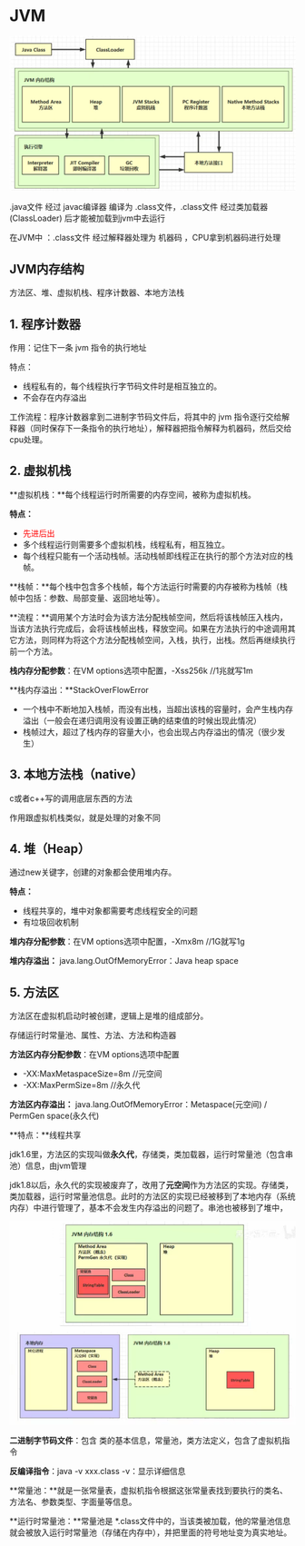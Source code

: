 # JVM

![image-20211227171337935](../../assets/image-20211227171337935.png)

.java文件 经过 javac编译器 编译为 .class文件，.class文件 经过类加载器(ClassLoader) 后才能被加载到jvm中去运行

在JVM中 ：.class文件 经过解释器处理为 机器码 ，CPU拿到机器码进行处理



## JVM内存结构

方法区、堆、虚拟机栈、程序计数器、本地方法栈



## 1. 程序计数器

作用：记住下一条 jvm 指令的执行地址

特点：

- 线程私有的，每个线程执行字节码文件时是相互独立的。
- 不会存在内存溢出

工作流程：程序计数器拿到二进制字节码文件后，将其中的 jvm 指令逐行交给解释器（同时保存下一条指令的执行地址），解释器把指令解释为机器码，然后交给cpu处理。



## 2. 虚拟机栈

**虚拟机栈：**每个线程运行时所需要的内存空间，被称为虚拟机栈。

**特点：**

- <font color="red">先进后出</font>
- 多个线程运行则需要多个虚拟机栈，线程私有，相互独立。
- 每个线程只能有一个活动栈帧。活动栈帧即线程正在执行的那个方法对应的栈帧。

**栈帧：**每个栈中包含多个栈帧，每个方法运行时需要的内存被称为栈帧（栈帧中包括：参数、局部变量、返回地址等）。

**流程：**调用某个方法时会为该方法分配栈帧空间，然后将该栈帧压入栈内，当该方法执行完成后，会将该栈帧出栈，释放空间。如果在方法执行的中途调用其它方法，则同样为将这个方法分配栈帧空间，入栈，执行，出栈。然后再继续执行前一个方法。

**栈内存分配参数**：在VM options选项中配置，-Xss256k		//1兆就写1m

**栈内存溢出：**StackOverFlowError

- 一个栈中不断地加入栈帧，而没有出栈，当超出该栈的容量时，会产生栈内存溢出（一般会在递归调用没有设置正确的结束值的时候出现此情况）
- 栈帧过大，超过了栈内存的容量大小，也会出现占内存溢出的情况（很少发生）



## 3. 本地方法栈（native）

c或者c++写的调用底层东西的方法

作用跟虚拟机栈类似，就是处理的对象不同



## 4. 堆（Heap）

通过new关键字，创建的对象都会使用堆内存。

**特点：**

- 线程共享的，堆中对象都需要考虑线程安全的问题
- 有垃圾回收机制

**堆内存分配参数**：在VM options选项中配置，-Xmx8m		//1G就写1g

**堆内存溢出：** java.lang.OutOfMemoryError：Java heap space



## 5. 方法区

方法区在虚拟机启动时被创建，逻辑上是堆的组成部分。

存储运行时常量池、属性、方法、方法和构造器

**方法区内存分配参数**：在VM options选项中配置

- -XX:MaxMetaspaceSize=8m	//元空间
- -XX:MaxPermSize=8m	//永久代

**方法区内存溢出：** java.lang.OutOfMemoryError：Metaspace(元空间) / PermGen space(永久代)

**特点：**线程共享



jdk1.6里，方法区的实现叫做**永久代**，存储类，类加载器，运行时常量池（包含串池）信息，由jvm管理

jdk1.8以后，永久代的实现被废弃了，改用了**元空间**作为方法区的实现。存储类，类加载器，运行时常量池信息。此时的方法区的实现已经被移到了本地内存（系统内存）中进行管理了，基本不会发生内存溢出的问题了。串池也被移到了堆中，

<img src="../../assets/image-20220120160205654.png" alt="image-20220120160205654"  />



**二进制字节码文件**：包含 类的基本信息，常量池，类方法定义，包含了虚拟机指令

**反编译指令**：java -v xxx.class		-v：显示详细信息

**常量池：**就是一张常量表，虚拟机指令根据这张常量表找到要执行的类名、方法名、参数类型、字面量等信息。

**运行时常量池：**常量池是 *.class文件中的，当该类被加载，他的常量池信息就会被放入运行时常量池（存储在内存中），并把里面的符号地址变为真实地址。



























